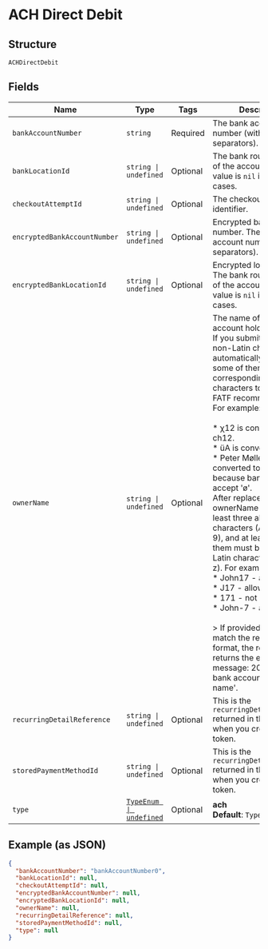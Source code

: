 
# ACH Direct Debit

## Structure

`ACHDirectDebit`

## Fields

| Name | Type | Tags | Description |
|  --- | --- | --- | --- |
| `bankAccountNumber` | `string` | Required | The bank account number (without separators). |
| `bankLocationId` | `string \| undefined` | Optional | The bank routing number of the account. The field value is `nil` in most cases. |
| `checkoutAttemptId` | `string \| undefined` | Optional | The checkout attempt identifier. |
| `encryptedBankAccountNumber` | `string \| undefined` | Optional | Encrypted bank account number. The bank account number (without separators). |
| `encryptedBankLocationId` | `string \| undefined` | Optional | Encrypted location id. The bank routing number of the account. The field value is `nil` in most cases. |
| `ownerName` | `string \| undefined` | Optional | The name of the bank account holder.<br>If you submit a name with non-Latin characters, we automatically replace some of them with corresponding Latin characters to meet the FATF recommendations. For example:<br><br>* χ12 is converted to ch12.<br>* üA is converted to euA.<br>* Peter Møller is converted to Peter Mller, because banks don't accept 'ø'.<br>  After replacement, the ownerName must have at least three alphanumeric characters (A-Z, a-z, 0-9), and at least one of them must be a valid Latin character (A-Z, a-z). For example:<br>* John17 - allowed.<br>* J17 - allowed.<br>* 171 - not allowed.<br>* John-7 - allowed.<br><br>> If provided details don't match the required format, the response returns the error message: 203 'Invalid bank account holder name'. |
| `recurringDetailReference` | `string \| undefined` | Optional | This is the `recurringDetailReference` returned in the response when you created the token. |
| `storedPaymentMethodId` | `string \| undefined` | Optional | This is the `recurringDetailReference` returned in the response when you created the token. |
| `type` | [`TypeEnum \| undefined`](../../doc/models/type-enum.md) | Optional | **ach**<br>**Default**: `TypeEnum.Ach` |

## Example (as JSON)

```json
{
  "bankAccountNumber": "bankAccountNumber0",
  "bankLocationId": null,
  "checkoutAttemptId": null,
  "encryptedBankAccountNumber": null,
  "encryptedBankLocationId": null,
  "ownerName": null,
  "recurringDetailReference": null,
  "storedPaymentMethodId": null,
  "type": null
}
```

